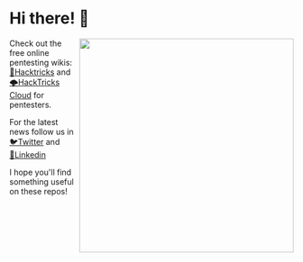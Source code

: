# Hi there! 👋
<img align='right' src="https://github-readme-stats.vercel.app/api?username=carlospolop&count_private=true&show_icons=true&theme=gruvbox" width="380">

Check out the free online pentesting wikis: [📓Hacktricks](https://book.hacktricks.xyz/) and [🌩HackTricks Cloud](https://cloud.hacktricks.xyz/) for pentesters.

For the latest news follow us in [🐦Twitter](https://twitter.com/hacktricks_live) and [🔵Linkedin](https://www.linkedin.com/company/72119507/)

I hope you'll find something useful on these repos!
